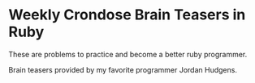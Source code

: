 # Weekly Crondose Brain Teasers in Ruby


These are problems to practice and become a better ruby programmer. 

Brain teasers provided by my favorite programmer Jordan Hudgens.
